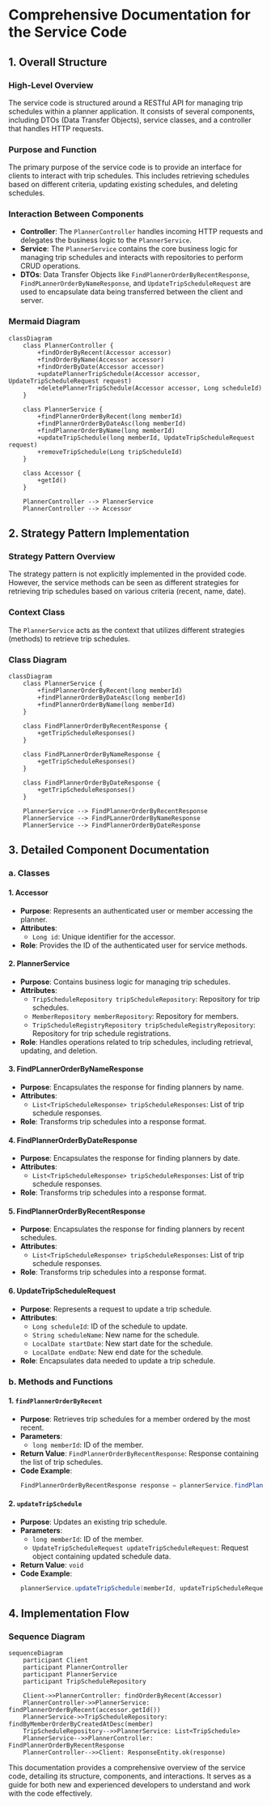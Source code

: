 # Comprehensive Documentation for the Service Code

## 1. Overall Structure

### High-Level Overview
The service code is structured around a RESTful API for managing trip schedules within a planner application. It consists of several components, including DTOs (Data Transfer Objects), service classes, and a controller that handles HTTP requests.

### Purpose and Function
The primary purpose of the service code is to provide an interface for clients to interact with trip schedules. This includes retrieving schedules based on different criteria, updating existing schedules, and deleting schedules.

### Interaction Between Components
- **Controller**: The `PlannerController` handles incoming HTTP requests and delegates the business logic to the `PlannerService`.
- **Service**: The `PlannerService` contains the core business logic for managing trip schedules and interacts with repositories to perform CRUD operations.
- **DTOs**: Data Transfer Objects like `FindPlannerOrderByRecentResponse`, `FindPLannerOrderByNameResponse`, and `UpdateTripScheduleRequest` are used to encapsulate data being transferred between the client and server.

### Mermaid Diagram
```mermaid
classDiagram
    class PlannerController {
        +findOrderByRecent(Accessor accessor)
        +findOrderByName(Accessor accessor)
        +findOrderByDate(Accessor accessor)
        +updatePlannerTripSchedule(Accessor accessor, UpdateTripScheduleRequest request)
        +deletePlannerTripSchedule(Accessor accessor, Long scheduleId)
    }

    class PlannerService {
        +findPlannerOrderByRecent(long memberId)
        +findPlannerOrderByDateAsc(long memberId)
        +findPlannerOrderByName(long memberId)
        +updateTripSchedule(long memberId, UpdateTripScheduleRequest request)
        +removeTripSchedule(Long tripScheduleId)
    }

    class Accessor {
        +getId()
    }

    PlannerController --> PlannerService
    PlannerController --> Accessor
```

## 2. Strategy Pattern Implementation

### Strategy Pattern Overview
The strategy pattern is not explicitly implemented in the provided code. However, the service methods can be seen as different strategies for retrieving trip schedules based on various criteria (recent, name, date).

### Context Class
The `PlannerService` acts as the context that utilizes different strategies (methods) to retrieve trip schedules.

### Class Diagram
```mermaid
classDiagram
    class PlannerService {
        +findPlannerOrderByRecent(long memberId)
        +findPlannerOrderByDateAsc(long memberId)
        +findPlannerOrderByName(long memberId)
    }

    class FindPlannerOrderByRecentResponse {
        +getTripScheduleResponses()
    }

    class FindPLannerOrderByNameResponse {
        +getTripScheduleResponses()
    }

    class FindPlannerOrderByDateResponse {
        +getTripScheduleResponses()
    }

    PlannerService --> FindPlannerOrderByRecentResponse
    PlannerService --> FindPLannerOrderByNameResponse
    PlannerService --> FindPlannerOrderByDateResponse
```

## 3. Detailed Component Documentation

### a. Classes

#### 1. Accessor
- **Purpose**: Represents an authenticated user or member accessing the planner.
- **Attributes**:
  - `Long id`: Unique identifier for the accessor.
- **Role**: Provides the ID of the authenticated user for service methods.
  
#### 2. PlannerService
- **Purpose**: Contains business logic for managing trip schedules.
- **Attributes**:
  - `TripScheduleRepository tripScheduleRepository`: Repository for trip schedules.
  - `MemberRepository memberRepository`: Repository for members.
  - `TripScheduleRegistryRepository tripScheduleRegistryRepository`: Repository for trip schedule registrations.
- **Role**: Handles operations related to trip schedules, including retrieval, updating, and deletion.

#### 3. FindPLannerOrderByNameResponse
- **Purpose**: Encapsulates the response for finding planners by name.
- **Attributes**:
  - `List<TripScheduleResponse> tripScheduleResponses`: List of trip schedule responses.
- **Role**: Transforms trip schedules into a response format.

#### 4. FindPlannerOrderByDateResponse
- **Purpose**: Encapsulates the response for finding planners by date.
- **Attributes**:
  - `List<TripScheduleResponse> tripScheduleResponses`: List of trip schedule responses.
- **Role**: Transforms trip schedules into a response format.

#### 5. FindPlannerOrderByRecentResponse
- **Purpose**: Encapsulates the response for finding planners by recent schedules.
- **Attributes**:
  - `List<TripScheduleResponse> tripScheduleResponses`: List of trip schedule responses.
- **Role**: Transforms trip schedules into a response format.

#### 6. UpdateTripScheduleRequest
- **Purpose**: Represents a request to update a trip schedule.
- **Attributes**:
  - `Long scheduleId`: ID of the schedule to update.
  - `String scheduleName`: New name for the schedule.
  - `LocalDate startDate`: New start date for the schedule.
  - `LocalDate endDate`: New end date for the schedule.
- **Role**: Encapsulates data needed to update a trip schedule.

### b. Methods and Functions

#### 1. `findPlannerOrderByRecent`
- **Purpose**: Retrieves trip schedules for a member ordered by the most recent.
- **Parameters**:
  - `long memberId`: ID of the member.
- **Return Value**: `FindPlannerOrderByRecentResponse`: Response containing the list of trip schedules.
- **Code Example**:
  ```java
  FindPlannerOrderByRecentResponse response = plannerService.findPlannerOrderByRecent(memberId);
  ```

#### 2. `updateTripSchedule`
- **Purpose**: Updates an existing trip schedule.
- **Parameters**:
  - `long memberId`: ID of the member.
  - `UpdateTripScheduleRequest updateTripScheduleRequest`: Request object containing updated schedule data.
- **Return Value**: `void`
- **Code Example**:
  ```java
  plannerService.updateTripSchedule(memberId, updateTripScheduleRequest);
  ```

## 4. Implementation Flow

### Sequence Diagram
```mermaid
sequenceDiagram
    participant Client
    participant PlannerController
    participant PlannerService
    participant TripScheduleRepository

    Client->>PlannerController: findOrderByRecent(Accessor)
    PlannerController->>PlannerService: findPlannerOrderByRecent(accessor.getId())
    PlannerService->>TripScheduleRepository: findByMemberOrderByCreatedAtDesc(member)
    TripScheduleRepository-->>PlannerService: List<TripSchedule>
    PlannerService-->>PlannerController: FindPlannerOrderByRecentResponse
    PlannerController-->>Client: ResponseEntity.ok(response)
```

This documentation provides a comprehensive overview of the service code, detailing its structure, components, and interactions. It serves as a guide for both new and experienced developers to understand and work with the code effectively.